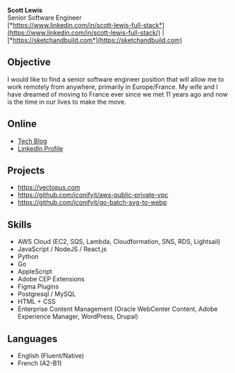 **Scott Lewis**  
Senior Software Engineer  
[*https://www.linkedin.com/in/scott-lewis-full-stack*](https://www.linkedin.com/in/scott-lewis-full-stack/) | [*https://sketchandbuild.com*](https://sketchandbuild.com)   

## Objective
I would like to find a senior software engineer position that will allow me to work remotely from anywhere, primarily in Europe/France. My wife and I have dreamed of moving to France ever since we met 11 years ago and now is the time in our lives to make the move.

## Online
- [Tech Blog](https://sketchandbuild.com)
- [LinkedIn Profile](https://www.linkedin.com/in/scott-lewis-full-stack/)

## Projects
- https://vectopus.com
- https://github.com/iconifyit/aws-public-private-vpc
- https://github.com/iconifyit/go-batch-svg-to-webp

## Skills
- AWS Cloud (EC2, SQS, Lambda, Cloudformation, SNS, RDS, Lightsail)
- JavaScript / NodeJS / React.js
- Python
- Go
- AppleScript
- Adobe CEP Extensions
- Figma Plugins
- Postgresql / MySQL
- HTML + CSS
- Enterprise Content Management (Oracle WebCenter Content, Adobe Experience Manager, WordPress, Drupal)

## Languages
- English (Fluent/Native)
- French (A2-B1)
